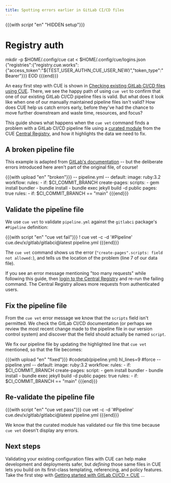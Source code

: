 ```yaml
---
title: Spotting errors earlier in GitLab CI/CD files
---
```


{{{with _script_ "en" "HIDDEN setup"}}}
# Registry auth
mkdir -p $HOME/.config/cue
cat <<EOD > $HOME/.config/cue/logins.json
{"registries":{"registry.cue.works":{"access_token":"${TEST_USER_AUTHN_CUE_USER_NEW}","token_type":"Bearer"}}}
EOD
{{{end}}}

An easy first step with CUE is shown in
[Checking existing GitLab CI/CD files using CUE](../checking-existing-gitlab-cicd-files/index.md).
There, we see the happy path of using `cue vet` to confirm that one of our
existing GitLab CI/CD pipeline files is valid.
But what does it look like when one of our manually maintained pipeline files
isn't valid?
How does CUE help us catch errors early, before they've had the chance to move
further downstream and waste time, resources, and focus?

This guide shows what happens when the `cue vet` command finds a problem with a
GitLab CI/CD pipeline file using a
[curated module](/getting-started/gitlab-ci-cd-pipelines/) from the
CUE [Central Registry](https://registry.cue.works),
and how it highlights the data we need to fix.

<!--more-->

## A broken pipeline file

This example is adapted from
[GitLab's documentation](https://docs.gitlab.com/user/project/pages/getting_started/pages_from_scratch/#deploy-specific-branches-to-a-pages-site)
-- but the deliberate errors introduced here aren't part of the original file,
of course!

{{{with upload "en" "broken"}}}
-- pipeline.yml --
default:
  image: ruby:3.2
workflow:
  rules:
    - if: $CI_COMMIT_BRANCH
create-pages:
  scripts:
    - gem install bundler
    - bundle install
    - bundle exec jekyll build -d public
  pages: true
  rules:
    - if: $CI_COMMIT_BRANCH == "main"
{{{end}}}

## Validate the pipeline file

We use `cue vet` to validate `pipeline.yml` against the `gitlabci` package's `#Pipeline` definition:

{{{with script "en" "cue vet fail"}}}
! cue vet -c -d '#Pipeline' cue.dev/x/gitlab/gitlabci@latest pipeline.yml
{{{end}}}

The `cue vet` command shows us the error (`"create-pages".scripts: field not
allowed:`), and tells us the location of the problem (line 7 of our data file).

If you see an error message mentioning "too many requests" while following this
guide, then
[login to the Central Registry](../login-central-registry.md)
and re-run the failing command.
The Central Registry allows more requests from authenticated users.

## Fix the pipeline file

From the `cue vet` error message we know that the `scripts` field isn't permitted.
We check the GitLab CI/CD documentation (or perhaps we review the most recent
change made to the pipeline file in our version control system) and discover
that the field should actually be named `script`.

We fix our pipeline file by updating the highlighted line that `cue vet`
mentioned, so that the file becomes:

{{{with upload "en" "fixed"}}}
#codetab(pipeline.yml) hl_lines=9
#force
-- pipeline.yml --
default:
  image: ruby:3.2
workflow:
  rules:
    - if: $CI_COMMIT_BRANCH
create-pages:
  script:
    - gem install bundler
    - bundle install
    - bundle exec jekyll build -d public
  pages: true
  rules:
    - if: $CI_COMMIT_BRANCH == "main"
{{{end}}}

## Re-validate the pipeline file

{{{with script "en" "cue vet pass"}}}
cue vet -c -d '#Pipeline' cue.dev/x/gitlab/gitlabci@latest pipeline.yml
{{{end}}}

We know that the curated module has validated our file this time because `cue
vet` doesn't display any errors.

## Next steps

Validating your existing configuration files with CUE can help make development
and deployments safer, but *defining* those same files in CUE lets you build on
its first-class templating, referencing, and policy features. Take the first
step with
[Getting started with GitLab CI/CD + CUE](../getting-started-with-gitlab-cicd-cue/index.md)
...
